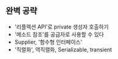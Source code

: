 ## 완벽 공략

- '리플렉션 API'로 private 생성자 호출하기
- '메소드 참조'를 공급자로 사용할 수 있다
- Supplier<T>, '함수형 인터페이스'
- '직렬화', 역직렬화, Serializable, transient
